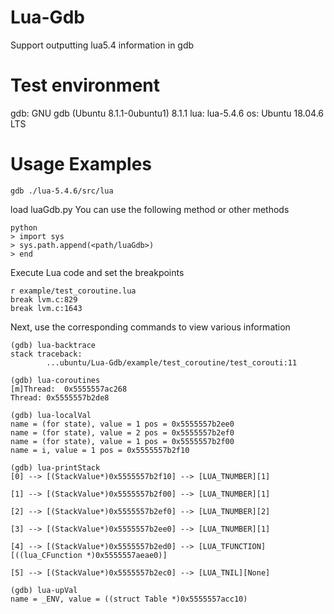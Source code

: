 # Lua-Gdb
Support outputting lua5.4 information in gdb

# Test environment
gdb: GNU gdb (Ubuntu 8.1.1-0ubuntu1) 8.1.1
lua: lua-5.4.6
os: Ubuntu 18.04.6 LTS

# Usage Examples

```
gdb ./lua-5.4.6/src/lua 

```

load luaGdb.py
You can use the following method or other methods
```
python
> import sys
> sys.path.append(<path/luaGdb>)
> end
```

Execute Lua code and set the breakpoints
```
r example/test_coroutine.lua
break lvm.c:829
break lvm.c:1643
```

Next, use the corresponding commands to view various information
```
(gdb) lua-backtrace 
stack traceback:
        ...ubuntu/Lua-Gdb/example/test_coroutine/test_corouti:11
```


```
(gdb) lua-coroutines 
[m]Thread:  0x5555557ac268
Thread: 0x5555557b2de8
```

```
(gdb) lua-localVal 
name = (for state), value = 1 pos = 0x5555557b2ee0
name = (for state), value = 2 pos = 0x5555557b2ef0
name = (for state), value = 1 pos = 0x5555557b2f00
name = i, value = 1 pos = 0x5555557b2f10
```

```
(gdb) lua-printStack 
[0] --> [(StackValue*)0x5555557b2f10] --> [LUA_TNUMBER][1]

[1] --> [(StackValue*)0x5555557b2f00] --> [LUA_TNUMBER][1]

[2] --> [(StackValue*)0x5555557b2ef0] --> [LUA_TNUMBER][2]

[3] --> [(StackValue*)0x5555557b2ee0] --> [LUA_TNUMBER][1]

[4] --> [(StackValue*)0x5555557b2ed0] --> [LUA_TFUNCTION][((lua_CFunction *)0x5555557aeae0)]

[5] --> [(StackValue*)0x5555557b2ec0] --> [LUA_TNIL][None]

```

```
(gdb) lua-upVal 
name = _ENV, value = ((struct Table *)0x5555557acc10)
```